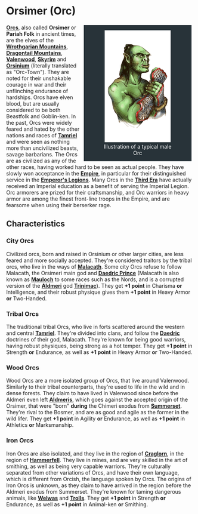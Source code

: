 # Orsimer (Orc)

<div style="float: right; margin-right: 1%; background: #283339; border: 2px white solid;">
	<figure>
		<center><img src="/uploads/races/orc.png" height="300" alt="Orsimer">
		<figcaption style="color:white; margin-left: 2%; margin-right: 2%;">Illustration of a typical male Orc</figcaption></center>
	</figure>
</div>

**[Orcs](https://en.uesp.net/wiki/Lore:Orc)**, also called **Orsimer** or **Pariah Folk** in ancient times, are the elves of the **[Wrothgarian Mountains](https://en.uesp.net/wiki/Lore:Wrothgarian_Mountains)**, **[Dragontail Mountains](https://en.uesp.net/wiki/Lore:Dragontail_Mountains)**, **[Valenwood](https://en.uesp.net/wiki/Lore:Valenwood)**, **[Skyrim](https://en.uesp.net/wiki/Lore:Skyrim)** and **[Orsinium](https://en.uesp.net/wiki/Lore:Orsinium)** (literally translated as "Orc-Town"). They are noted for their unshakable courage in war and their unflinching endurance of hardships. Orcs have elven blood, but are usually considered to be both Beastfolk and Goblin-ken. In the past, Orcs were widely feared and hated by the other nations and races of **[Tamriel](https://en.uesp.net/wiki/Lore:Tamriel)** and were seen as nothing more than uncivilized beasts, savage barbarians. The Orcs are as civilized as any of the other races, having worked hard to be seen as actual people. They have slowly won acceptance in the **[Empire](https://en.uesp.net/wiki/Lore:Empire)**, in particular for their distinguished service in the **[Emperor's Legions](https://en.uesp.net/wiki/Lore:Imperial_Legion)**. Many Orcs in the **[Third Era](https://en.uesp.net/wiki/Lore:Third_Era)** have actually received an Imperial education as a benefit of serving the Imperial Legion. Orc armorers are prized for their craftsmanship, and Orc warriors in heavy armor are among the finest front-line troops in the Empire, and are fearsome when using their berserker rage.

## Characteristics
### City Orcs
Civilized orcs, born and raised in Orsinium or other larger cities, are less feared and more socially accepted. They're considered traitors by the tribal orcs, who live in the ways of **[Malacath](https://en.uesp.net/wiki/Lore:Malacath)**. Some city Orcs refuse to follow Malacath, the Orsimeri main god and **[Daedric Prince](https://en.uesp.net/wiki/Lore:Daedric_Princes)** (Malacath is also known as **[Mauloch](https://en.uesp.net/wiki/Lore:Mauloch)** to some races such as the Nords, and is a corrupted version of the **[Aldmeri](https://en.uesp.net/wiki/Lore:Aldmer)** god **[Trinimac](https://en.uesp.net/wiki/Lore:Trinimac)**). They get **+1 point** in Charisma **or** Intelligence, and their robust physique gives them **+1 point** in Heavy Armor **or** Two-Handed.

### Tribal Orcs
The traditional tribal Orcs, who live in forts scattered around the western and central **[Tamriel](https://en.uesp.net/wiki/Lore:Tamriel)**. They're divided into clans, and follow the **[Daedric](https://en.uesp.net/wiki/Lore:Daedra)** doctrines of their god, Malacath. They're known for being good warriors, having robust physiques, being strong as a hot temper. They get **+1 point** in Strength **or** Endurance, as well as **+1 point** in Heavy Armor **or** Two-Handed.

### Wood Orcs
Wood Orcs are a more isolated group of Orcs, that live around Valenwood. Similarly to their tribal counterparts, they're used to life in the wild and in dense forests. They claim to have lived in Valenwood since before the Aldmeri even left **[Aldmeris](https://en.uesp.net/wiki/Lore:Aldmeris)**, which goes against the accepted origin of the Orsimer, that were "born" **during** the Chimeri exodus from **[Summerset](https://en.uesp.net/wiki/Lore:Summerset_Isles)**. They're rival to the Bosmer, and are as good and agile as the former in the wild lifer. They get **+1 point** in Agility **or** Endurance, as well as **+1 point** in Athletics **or** Marksmanship.

### Iron Orcs
Iron Orcs are also isolated, and they live in the region of **[Craglorn](https://en.uesp.net/wiki/Lore:Craglorn)**, in the region of **[Hammerfell](https://en.uesp.net/wiki/Lore:Hammerfell)**. They live in mines, and are very skilled in the art of smithing, as well as being very capable warriors. They're culturally separated from other variations of Orcs, and have their own language, which is different from Orcish, the language spoken by Orcs. The origins of Iron Orcs is unknown, as they claim to have arrived in the region before the Aldmeri exodus from Summerset. They're known for taming dangerous animals, like **[Welwas](https://en.uesp.net/wiki/Lore:Welwa)** and **[Trolls](https://en.uesp.net/wiki/Lore:Troll)**. They get **+1 point** in Strength **or** Endurance, as well as **+1 point** in Animal-ken **or** Smithing.
